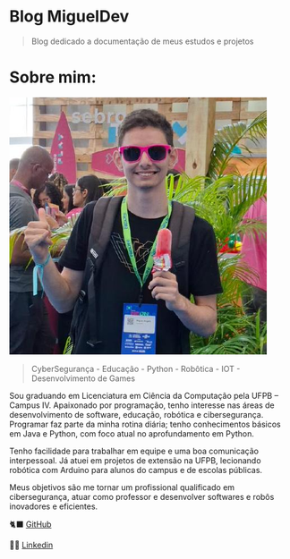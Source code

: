 # Blog MiguelDev



> Blog dedicado a documentação de meus estudos e projetos

# Sobre mim:



![image.png](image.png)

> CyberSegurança - Educação - Python - Robôtica - IOT - Desenvolvimento de Games
>

Sou graduando em Licenciatura em Ciência da Computação pela UFPB – Campus IV. Apaixonado por programação, tenho interesse nas áreas de desenvolvimento de software, educação, robótica e cibersegurança. Programar faz parte da minha rotina diária; tenho conhecimentos básicos em Java e Python, com foco atual no aprofundamento em Python.

Tenho facilidade para trabalhar em equipe e uma boa comunicação interpessoal. Já atuei em projetos de extensão na UFPB, lecionando robótica com Arduino para alunos do campus e de escolas públicas.

Meus objetivos são me tornar um profissional qualificado em cibersegurança, atuar como professor e desenvolver softwares e robôs inovadores e eficientes.

🐈‍⬛  [GitHub](https://github.com/M1gu3lDev)

🙎‍♂️ [Linkedin](https://www.linkedin.com/in/miguel-angelo-66ab15260/)